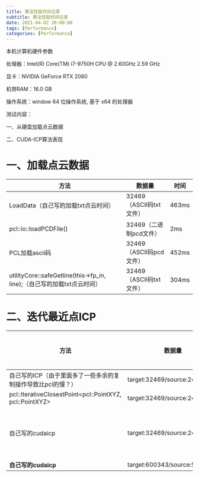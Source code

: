```yaml
---
title: 算法性能时间记录
subtitle: 算法性能时间记录
date: 2021-04-02 20:00:00
tags: [Performance]
categories: [Performance]
---
```




本机计算机硬件参数

处理器：Intel(R) Core(TM) i7-9750H CPU @ 2.60GHz   2.59 GHz

显卡：NVIDIA GeForce RTX 2060

机带RAM：16.0 GB

操作系统：window 64 位操作系统, 基于 x64 的处理器



测试内容：

一、从硬盘加载点云数据

二、CUDA-ICP算法表现

<!--more-->

# 一、加载点云数据

| 方法                                                         | 数据量                  | 时间  |
| ------------------------------------------------------------ | ----------------------- | ----- |
| LoadData（自己写的加载txt点云时间）                          | 32469（ASCII码txt文件） | 463ms |
| pcl::io::loadPCDFile()                                       | 32469（二进制pcd文件）  | 2ms   |
| PCL加载ascii码                                               | 32469（ASCII码pcd文件） | 452ms |
| utilityCore::safeGetline(this->fp_in, line);（自己写的加载txt点云时间） | 32469（ASCII码txt文件） | 304ms |



# 二、迭代最近点ICP

| 方法                                                         | 数据量                       | kdtree构建时间为              | 迭代次数 | 平均迭代时间（不算kdtree构建） | 时间      |
| ------------------------------------------------------------ | ---------------------------- | ----------------------------- | -------- | ------------------------------ | --------- |
| 自己写的ICP（由于里面多了一些多余的复制操作导致比pcl的慢？） | target:32469/source:24183    | 4ms                           | 38       | 118.8ms                        | 4516ms    |
| pcl::IterativeClosestPoint<pcl::PointXYZ, pcl::PointXYZ>     | target:32469/source:24183    | ？                            | 38       | 82.4ms                         | 3134ms    |
| 自己写的cudaicp                                              | target:32469/source:24183    | 61ms（与CPU版本的kdtree不同） | 43       | 1.186ms                        | 112.112ms |
| **自己写的cudaicp**                                          | target:600343/source:5992673 | 1207ms                        | 59       | 4.755ms                        | 1487.55ms |

